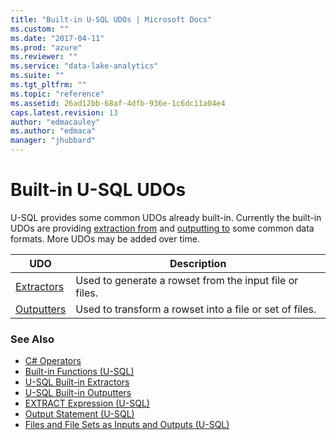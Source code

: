 ```yaml
---
title: "Built-in U-SQL UDOs | Microsoft Docs"
ms.custom: ""
ms.date: "2017-04-11"
ms.prod: "azure"
ms.reviewer: ""
ms.service: "data-lake-analytics"
ms.suite: ""
ms.tgt_pltfrm: ""
ms.topic: "reference"
ms.assetid: 26ad12bb-68af-4dfb-936e-1c6dc11a04e4
caps.latest.revision: 13
author: "edmacauley"
ms.author: "edmaca"
manager: "jhubbard"
---
```

# Built-in U-SQL UDOs
U-SQL provides some common UDOs already built-in. Currently the built-in UDOs are providing [extraction from](../USQL/u-sql-built-in-extractors.md) and [outputting to](../USQL/u-sql-built-in-outputters.md) some common data formats. More UDOs may be added over time.  

|UDO  |Description|
|----|--|
|[Extractors](../USQL/u-sql-built-in-extractors.md)|Used to generate a rowset from the input file or files.|
|[Outputters](../USQL/u-sql-built-in-outputters.md) |Used to transform a rowset into a file or set of files.|
  
### See Also 
* [C# Operators](https://msdn.microsoft.com/library/6a71f45d.aspx)   
* [Built-in Functions (U-SQL)](../USQL/built-in-functions-u-sql.md)  
* [U-SQL Built-in Extractors](../USQL/u-sql-built-in-extractors.md)  
* [U-SQL Built-in Outputters](../USQL/u-sql-built-in-outputters.md)  
* [EXTRACT Expression (U-SQL)](../USQL/extract-expression-u-sql.md)
* [Output Statement (U-SQL)](../USQL/output-statement-u-sql.md)
* [Files and File Sets as Inputs and Outputs (U-SQL)](../USQL/files-and-file-sets-as-inputs-and-outputs-u-sql.md)




